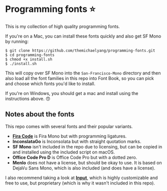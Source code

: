 # Programming fonts ⭐️

This is my collection of high quality programming fonts.

If you're on a Mac, you can install these fonts quickly and also get SF Mono by running:

```
$ git clone https://github.com/themichaelyang/programming-fonts.git
$ cd programming-fonts
$ chmod +x install.sh
$ ./install.sh
```

This will copy over SF Mono into the ```San-Francisco-Mono``` directory and then also load all the font families in this repo into Font Book, so you can pick and choose which fonts you'd like to install.

If you're on Windows, you should get a mac and install using the instructions above. 😙

## Notes about the fonts

This repo comes with several fonts and their popular variants.

- [**Fira Code**](https://github.com/tonsky/FiraCode) is Fira Mono but with programming ligatures.
- **InconslataGo** is Inconsolata but with straight quotation marks.
- **SF Mono** isn't included in the repo due to licensing, but can be copied in and installed using the included script on macOS.
- **Office Code Pro D** is Office Code Pro but with a dotted zero.
- **Menlo** does not have a license, but should be okay to use. It is based on DejaVu Sans Mono, which is also included (and does have a license).

I also recommend taking a look at [**Input**](http://input.fontbureau.com/), which is highly customizable and free to use, but proprietary (which is why it wasn't included in this repo).
